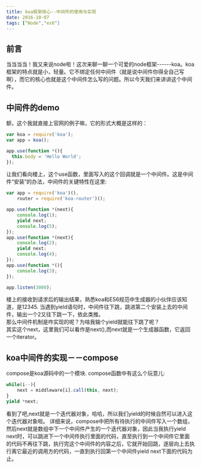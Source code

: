 ```yaml
---
title: koa框架核心--中间件的使用与实现
date: 2016-10-07
tags: [“Node","es6"]
---
```


## 前言
当当当当！我又来说node啦！这次来聊一聊一个可爱的node框架------koa。koa框架的特点就是小，轻量。它不绑定任何中间件（就是说中间件你得全自己写啊），而它的核心也就是这个中间件怎么写的问题。所以今天我们来讲讲这个中间件。    
    
## 中间件的demo
额，这个我就直接上官网的例子嘛，它的形式大概是这样的：    

```js
var koa = require('koa');
var app = koa();

app.use(function *(){
  this.body = 'Hello World';
});
```

<!-- more --> 

让我们看向楼上，这个use函数，里面写入的这个回调就是一个中间件。这是中间件“安装”的办法，中间件的关键特性在这里:    

```js
var app = require('koa')(),
    router = require('koa-router')();

app.use(function *(next){
    console.log(1);
    yield next;
    console.log(5);
});
app.use(function *(next){
    console.log(2);
    yield next;
    console.log(4);
});
app.use(function *(){
    console.log(3);
});

app.listen(3000);
```

楼上的接收到请求后的输出结果，熟悉koa和ES6规范中生成器的小伙伴应该知道，是12345.
当遇到yield语句时，中间件往下跳，跳进第二个安装上去的中间件，输出一个2又往下跳一下，依此类推。    
那么中间件机制是咋实现的呢？为啥我输个yield就能往下跳了呢？    
其实这个next，这里我们可以看作是next(),而next就是一个生成器函数，它返回一个iterator。

## koa中间件的实现－－compose
compose是koa源码中的一个模块.
compose函数中有这么个玩意儿:    

```js
while(i--){
    next = middleware[i].call(this, next);
}
yield *next;
```



看到了吧,next就是一个迭代器对象，哈哈，所以我们yield的时候自然可以进入这个迭代器对象啦。
详细来说，compose中把所有待执行的中间件写入一个数组，然后next就是数组中下一个中间件产生的一个迭代器对象，因此当我执行yield next时，可以跳进下一个中间件执行里面的代码，直至执行到一个中间件它里面的代码不再往下跳，执行完这个中间件的内容之后，它就开始回跳，逐层向上去执行离它最近的调用方的代码，一直到执行回第一个中间件yield next下面的代码为止。    


